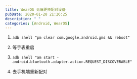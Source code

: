 ```yaml
---
title: WearOS 无痛更换配对设备
pubDate: 2020-01-28 21:26:25
description: " "
categories: [Android, WearOS]
---
```


1. `adb shell "pm clear com.google.android.gms && reboot"`

2. 等手表重启
3. `adb shell "am start -android.bluetooth.adapter.action.REQUEST_DISCOVERABLE"`
4. 去手机端重新配对